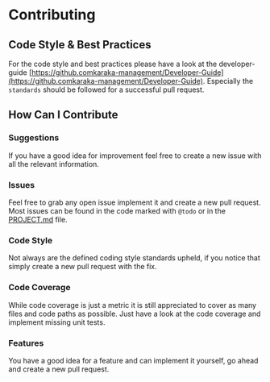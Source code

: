 # Contributing

## Code Style & Best Practices

For the code style and best practices please have a look at the developer-guide [https://github.comkaraka-management/Developer-Guide](https://github.comkaraka-management/Developer-Guide). Especially the `standards` should be followed for a successful pull request.

## How Can I Contribute

### Suggestions

If you have a good idea for improvement feel free to create a new issue with all the relevant information.

### Issues

Feel free to grab any open issue implement it and create a new pull request. Most issues can be found in the code marked with `@todo` or in the [PROJECT.md](https://github.comkaraka-management/Docs/blob/master/Project/PROJECT.md) file.

### Code Style

Not always are the defined coding style standards upheld, if you notice that simply create a new pull request with the fix.

### Code Coverage

While code coverage is just a metric it is still appreciated to cover as many files and code paths as possible. Just have a look at the code coverage and implement missing unit tests.

### Features

You have a good idea for a feature and can implement it yourself, go ahead and create a new pull request.